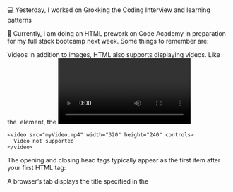 💻 Yesterday, I worked on Grokking the Coding Interview and learning patterns

📖 Currently, I am doing an HTML prework on Code Academy in preparation for my full stack bootcamp next week. 
Some things to remember are:

Videos
In addition to images, HTML also supports displaying videos. Like the <img> element, the <video> element requires a src attribute with a link to the video source. Unlike the <img> element however, the <video> element requires an opening and a closing tags
```
<video src="myVideo.mp4" width="320" height="240" controls>
  Video not supported
</video>
```
The opening and closing head tags typically appear as the first item after your first HTML tag:

<head>
</head>

A browser’s tab displays the title specified in the <title> tag. The <title> tag is always inside of the <head>.
```
<!DOCTYPE html>
<html>
  <head>
    <title>My Coding Journal</title>
  </head>
</html>
```
HTML TABLES
Table Headings
Table data doesn’t make much sense without titles to describe what the data represents.

To add titles to rows and columns, you can use the table heading element: <th>.

The table heading element is used just like a table data element, except with a relevant title. Just like table data, a table heading must be placed within a table row.

```
<table>
  <tr>
    <th></th>
    <th scope="col">Saturday</th>
    <th scope="col">Sunday</th>
  </tr>
  <tr>
    <th scope="row">Temperature</th>
    <td>73</td>
    <td>81</td>
  </tr>
</table>
```
Spanning Columns
What if the table contains data that spans multiple columns?

For example, a personal calendar could have events that span across multiple hours, or even multiple days.

Data can span columns using the colspan attribute. The attribute accepts an integer (greater than or equal to 1) to denote the number of columns it spans across.

```
<table>
  <tr>
    <th>Monday</th>
    <th>Tuesday</th>
    <th>Wednesday</th>
  </tr>
  <tr>
    <td colspan="2">Out of Town</td>
    <td>Back in Town</td>
  </tr>
</table>
```
Data can also span multiple rows using the rowspan attribute.

```
<tr> <!-- Row 2 -->
    <th>Morning</th>
    <td rowspan="2">Work</td>
    <td rowspan="3">Relax</td>
  </tr>
```
Table Body
Over time, a table can grow to contain a lot of data and become very long. When this happens, the table can be sectioned off so that it is easier to manage.

Long tables can be sectioned off using the table body element: <tbody>.

The <tbody> element should contain all of the table’s data, excluding the table headings (more on this in a later exercise).

Table Head

In the last exercise, the table’s headings were kept inside of the table’s body. When a table’s body is sectioned off, however, it also makes sense to section off the table’s column headings using the <thead> element.

```
<table>
  <thead>
    <tr>
      <th></th>
      <th scope="col">Saturday</th>
      <th scope="col">Sunday</th>
    </tr>
  </thead>
  <tbody>
    <tr>
      <th scope="row">Morning</th>
      <td rowspan="2">Work</td>
      <td rowspan="3">Relax</td>
    </tr>
    <tr>
     <th scope="row">Afternoon</th>
    </tr>
    <tr>
      <th scope="row">Evening</th>
      <td>Dinner</td>
    </tr>
  </tbody>
</table>
```

My goal is to finish 1/3 of the course today.
